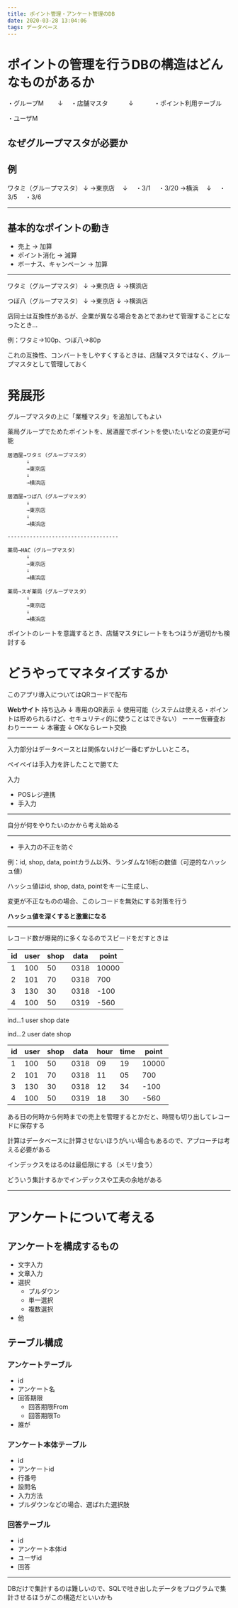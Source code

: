 ```yaml
---
title: ポイント管理・アンケート管理のDB
date: 2020-03-28 13:04:06
tags: データベース
---
```


# ポイントの管理を行うDBの構造はどんなものがあるか

・グループM
　　↓
　・店舗マスタ
　　　↓
　　　・ポイント利用テーブル

・ユーザM

## なぜグループマスタが必要か

例
---
ワタミ（グループマスタ）
↓
→東京店
　↓
　・3/1
　・3/20
→横浜
　↓
　・3/5
　・3/6


---

## 基本的なポイントの動き

- 売上 → 加算
- ポイント消化 → 減算
- ボーナス、キャンペーン → 加算

---

ワタミ（グループマスタ）
↓
→東京店
↓
→横浜店

つぼ八（グループマスタ）
↓
→東京店
↓
→横浜店

店同士は互換性があるが、企業が異なる場合をあとであわせて管理することになったとき...

例：ワタミ→100p、つぼ八→80p

これの互換性、コンバートをしやすくするときは、店舗マスタではなく、グループマスタとして管理しておく

# 発展形

グループマスタの上に「業種マスタ」を追加してもよい

薬局グループでためたポイントを、居酒屋でポイントを使いたいなどの変更が可能

```
居酒屋→ワタミ（グループマスタ）
      ↓
      →東京店
      ↓
      →横浜店

居酒屋→つぼ八（グループマスタ）
      ↓
      →東京店
      ↓
      →横浜店

-----------------------------------

薬局→HAC（グループマスタ）
      ↓
      →東京店
      ↓
      →横浜店

薬局→スギ薬局（グループマスタ）
      ↓
      →東京店
      ↓
      →横浜店
```

ポイントのレートを意識するとき、店舗マスタにレートをもつほうが適切かも検討する

# どうやってマネタイズするか

このアプリ導入についてはQRコードで配布

**Webサイト**
持ち込み
↓
専用のQR表示
↓
使用可能（システムは使える・ポイントは貯められるけど、セキュリティ的に使うことはできない）
ーーー仮審査おわりーーー
↓
本審査
↓
OKならレート交換


---

入力部分はデータベースとは関係ないけど一番むずかしいところ。

ペイペイは手入力を許したことで勝てた

入力
- POSレジ連携
- 手入力


---

自分が何をやりたいのかから考え始める

---

- 手入力の不正を防ぐ

例：id, shop, data, pointカラム以外、ランダムな16桁の数値（可逆的なハッシュ値）

ハッシュ値はid, shop, data, pointをキーに生成し、

変更が不正なものの場合、このレコードを無効にする対策を行う

**ハッシュ値を深くすると激重になる**

---

レコード数が爆発的に多くなるのでスピードをだすときは

id | user | shop | data | point
-- | -- | -- | -- | -- |
1 | 100 | 50 | 0318 | 10000
2 | 101 | 70 | 0318 | 700
3 | 130 | 30 | 0318 | -100
4 | 100 | 50 | 0319 | -560

ind...1
user
shop
date


ind...2
user
date
shop

id | user | shop | data | hour | time | point
-- | -- | -- | -- | -- | -- | -- |
1 | 100 | 50 | 0318 | 09 | 19 | 10000
2 | 101 | 70 | 0318 | 11 | 05 | 700
3 | 130 | 30 | 0318 | 12 | 34 | -100
4 | 100 | 50 | 0319 | 18 | 30 | -560


ある日の何時から何時までの売上を管理するとかだと、時間も切り出してレコードに保存する

計算はデータベースに計算させないほうがいい場合もあるので、アプローチは考える必要がある

インデックスをはるのは最低限にする（メモリ食う）

どういう集計するかでインデックスや工夫の余地がある

---

# アンケートについて考える

## アンケートを構成するもの

- 文字入力
- 文章入力
- 選択
  - プルダウン
  - 単一選択
  - 複数選択
- 他

## テーブル構成

### アンケートテーブル
- id
- アンケート名
- 回答期限
  - 回答期限From
  - 回答期限To
- 誰が


### アンケート本体テーブル
- id
- アンケートid
- 行番号
- 設問名
- 入力方法
- プルダウンなどの場合、選ばれた選択肢


### 回答テーブル
- id
- アンケート本体id
- ユーザid
- 回答


---

DBだけで集計するのは難しいので、SQLで吐き出したデータをプログラムで集計させるほうがこの構造だといいかも

